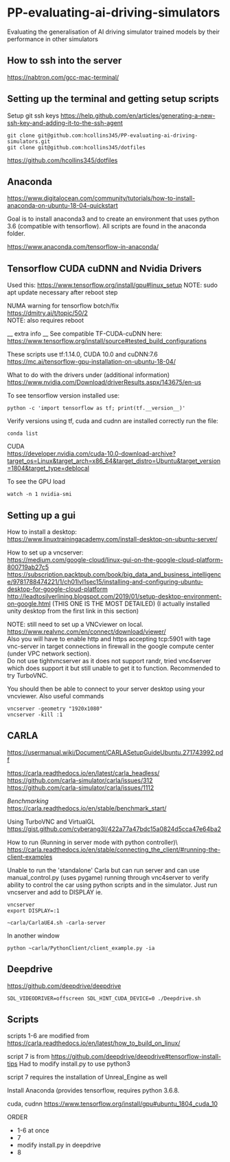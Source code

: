# PP-evaluating-ai-driving-simulators
Evaluating the generalisation of AI driving simulator trained models by their performance in other simulators

## How to ssh into the server
https://nabtron.com/gcc-mac-terminal/

## Setting up the terminal and getting setup scripts
Setup git ssh keys 
https://help.github.com/en/articles/generating-a-new-ssh-key-and-adding-it-to-the-ssh-agent

```
git clone git@github.com:hcollins345/PP-evaluating-ai-driving-simulators.git
git clone git@github.com:hcollins345/dotfiles
```

https://github.com/hcollins345/dotfiles

## Anaconda
https://www.digitalocean.com/community/tutorials/how-to-install-anaconda-on-ubuntu-18-04-quickstart

Goal is to install anaconda3 and to create an environment that uses python 3.6 (compatible with tensorflow).
All scripts are found in the anaconda folder. 

https://www.anaconda.com/tensorflow-in-anaconda/

## Tensorflow CUDA cuDNN and Nvidia Drivers
Used this:
https://www.tensorflow.org/install/gpu#linux_setup
NOTE: sudo apt update necessary after reboot step

NUMA warning for tensorflow botch/fix  
https://dmitry.ai/t/topic/50/2  
NOTE: also requires reboot

__ extra info __
See compatible TF-CUDA-cuDNN here:\
https://www.tensorflow.org/install/source#tested_build_configurations

These scripts use tf:1.14.0, CUDA 10.0 and cuDNN:7.6\
https://mc.ai/tensorflow-gpu-installation-on-ubuntu-18-04/

What to do with the drivers under (additional information)\
https://www.nvidia.com/Download/driverResults.aspx/143675/en-us

To see tensorflow version installed use:
```
python -c 'import tensorflow as tf; print(tf.__version__)'
```
Verify versions using tf, cuda and cudnn are installed correctly run the file:
```
conda list
```
CUDA\
https://developer.nvidia.com/cuda-10.0-download-archive?target_os=Linux&target_arch=x86_64&target_distro=Ubuntu&target_version=1804&target_type=deblocal

To see the GPU load
```
watch -n 1 nvidia-smi
```

## Setting up a gui
How to install a desktop:\
https://www.linuxtrainingacademy.com/install-desktop-on-ubuntu-server/

How to set up a vncserver:\
https://medium.com/google-cloud/linux-gui-on-the-google-cloud-platform-800719ab27c5  
https://subscription.packtpub.com/book/big_data_and_business_intelligence/9781788474221/1/ch01lvl1sec15/installing-and-configuring-ubuntu-desktop-for-google-cloud-platform  
http://leadtosilverlining.blogspot.com/2019/01/setup-desktop-environment-on-google.html (THIS ONE IS THE MOST DETAILED) (I actually installed unity desktop from the first link in this section)

NOTE: still need to set up a VNCviewer on local.\
https://www.realvnc.com/en/connect/download/viewer/  
Also you will have to enable http and https accepting tcp:5901 with tage vnc-server in target connections in firewall in the google compute center (under VPC network section).\
Do not use tightvncserver as it does not support randr, tried vnc4server which does support it but still unable to get it to function. Recommended to try TurboVNC.

You should then be able to connect to your server desktop using your vncviewer.
Also useful commands
```
vncserver -geometry "1920x1080"
vncserver -kill :1
```


## CARLA
https://usermanual.wiki/Document/CARLASetupGuideUbuntu.271743992.pdf

https://carla.readthedocs.io/en/latest/carla_headless/  
https://github.com/carla-simulator/carla/issues/312  
https://github.com/carla-simulator/carla/issues/1112  

*Benchmarking*\
https://carla.readthedocs.io/en/stable/benchmark_start/

Using TurboVNC and VirtualGL\
https://gist.github.com/cyberang3l/422a77a47bdc15a0824d5cca47e64ba2

How to run (Running in server mode with python controller)\ 
https://carla.readthedocs.io/en/stable/connecting_the_client/#running-the-client-examples

Unable to run the 'standalone' Carla but can run server and can use manual_control.py (uses pygame) running through vnc4server to verify ability to control the car using python scripts and in the simulator. Just run vncserver and add to DISPLAY ie.
```
vncserver
export DISPLAY=:1
```

```
~carla/CarlaUE4.sh -carla-server
```
In another window
```
python ~carla/PythonClient/client_example.py -ia 
```

## Deepdrive

https://github.com/deepdrive/deepdrive

```
SDL_VIDEODRIVER=offscreen SDL_HINT_CUDA_DEVICE=0 ./Deepdrive.sh
```

## Scripts

scripts 1-6 are modified from
https://carla.readthedocs.io/en/latest/how_to_build_on_linux/

script 7 is from 
https://github.com/deepdrive/deepdrive#tensorflow-install-tips
Had to modify install.py to use python3

script 7 requires the installation of Unreal_Engine as well

Install Anaconda (provides tensorflow, requires python 3.6.8.

cuda, cudnn https://www.tensorflow.org/install/gpu#ubuntu_1804_cuda_10

ORDER
- 1-6 at once
- 7
- modify install.py in deepdrive
- 8
